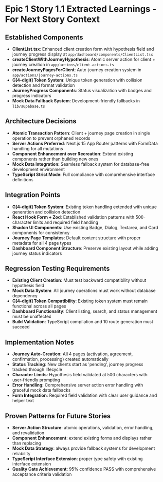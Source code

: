 # Epic 1 Story 1.1 Extracted Learnings - For Next Story Context

## Established Components

- **ClientList.tsx**: Enhanced client creation form with hypothesis field and journey progress display at `app/dashboard/components/ClientList.tsx`
- **createClientWithJourneyHypothesis**: Atomic server action for client + journey creation in `app/actions/client-actions.ts`
- **createJourneyPagesForClient**: Auto-journey creation system in `app/actions/journey-actions.ts`
- **G[4-digit] Token System**: Unique token generation with collision detection and format validation
- **JourneyProgress Components**: Status visualization with badges and progress indicators
- **Mock Data Fallback System**: Development-friendly fallbacks in `lib/supabase.ts`

## Architecture Decisions

- **Atomic Transaction Pattern**: Client + journey page creation in single operation to prevent orphaned records
- **Server Actions Preferred**: Next.js 15 App Router patterns with FormData handling for all mutations
- **Component Enhancement over Recreation**: Extend existing components rather than building new ones
- **Mock Data Integration**: Seamless fallback system for database-free development environment
- **TypeScript Strict Mode**: Full compliance with comprehensive interface definitions

## Integration Points

- **G[4-digit] Token System**: Existing token handling extended with unique generation and collision detection
- **React Hook Form + Zod**: Established validation patterns with 500-character limits and required field handling
- **Shadcn UI Components**: Use existing Badge, Dialog, Textarea, and Card components for consistency
- **Journey Page Templates**: Default content structure with proper metadata for all 4 page types
- **Dashboard Component Structure**: Preserve existing layout while adding journey status indicators

## Regression Testing Requirements

- **Existing Client Creation**: Must test backward compatibility without hypothesis field
- **Mock Data System**: All journey operations must work without database dependency
- **G[4-digit] Token Compatibility**: Existing token system must remain functional across all pages
- **Dashboard Functionality**: Client listing, search, and status management must be unaffected
- **Build Validation**: TypeScript compilation and 10 route generation must succeed

## Implementation Notes

- **Journey Auto-Creation**: All 4 pages (activation, agreement, confirmation, processing) created automatically
- **Status Tracking**: New clients start as 'pending', journey progress tracked through lifecycle
- **Character Limits**: Hypothesis field validated at 500 characters with user-friendly prompting
- **Error Handling**: Comprehensive server action error handling with graceful mock data fallbacks
- **Form Integration**: Required field validation with clear user guidance and helper text

## Proven Patterns for Future Stories

- **Server Action Structure**: atomic operations, validation, error handling, and revalidation
- **Component Enhancement**: extend existing forms and displays rather than replacing
- **Mock Data Strategy**: always provide fallback systems for development reliability
- **TypeScript Interface Extension**: proper type safety with existing interface extension
- **Quality Gate Achievement**: 95% confidence PASS with comprehensive acceptance criteria validation